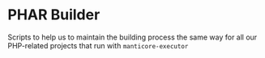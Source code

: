 # PHAR Builder

Scripts to help us to maintain the building process the same way for all our PHP-related projects that run with `manticore-executor`
